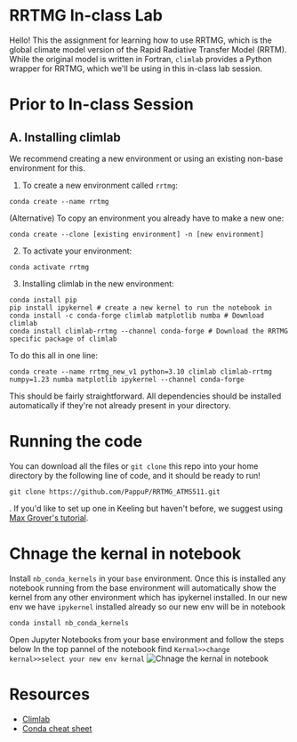 # RRTMG In-class Lab 

Hello! This the assignment for learning how to use RRTMG, which is the global climate model version of 
the Rapid Radiative Transfer Model (RRTM). While the original model is written in Fortran, `climlab` provides a 
Python wrapper for RRTMG, which we'll be using in this in-class lab session. 

# Prior to In-class Session
## A. Installing climlab

We recommend creating a new environment or using an existing non-base environment for this. 

1. To create a new environment called `rrtmg`:
```
conda create --name rrtmg
```

(Alternative) To copy an environment you already have to make a new one: 
```
conda create --clone [existing environment] -n [new environment] 
```

2. To activate your environment:
```
conda activate rrtmg
```

3. Installing climlab in the new environment:
```
conda install pip 
pip install ipykernel # create a new kernel to run the notebook in 
conda install -c conda-forge climlab matplotlib numba # Download climlab
conda install climlab-rrtmg --channel conda-forge # Download the RRTMG specific package of climlab
```

To do this all in one line:
```
conda create --name rrtmg_new_v1 python=3.10 climlab climlab-rrtmg numpy=1.23 numba matplotlib ipykernel --channel conda-forge
```

This should be fairly straightforward. All dependencies should be installed automatically if they're not already present in your directory.

# Running the code

You can download all the files or ``git clone`` this repo into your home directory by the following line of code, and it should be ready to run!
```
git clone https://github.com/PappuP/RRTMG_ATMS511.git
```

. If you'd like to set up one in Keeling but haven't before, we suggest using [Max Grover's tutorial](https://github.com/mgrover1/keeling-crash-course).

# Chnage the kernal in notebook
Install ``nb_conda_kernels`` in your ``base`` environment. Once this is installed any notebook running from the base environment will automatically show the kernel from any other environment which has ipykernel installed. In our new env we have ``ipykernel`` installed already so our new env will be in notebook
```
conda install nb_conda_kernels
```
Open Jupyter Notebooks from your base environment and follow the steps below
In the top pannel of the notebook find ``Kernal>>change kernal>>select your new env kernal``
![Chnage the kernal in notebook](../Supplementary/kernal.png)

# Resources
- [Climlab](https://climlab.readthedocs.io/en/latest/)
- [Conda cheat sheet](https://docs.conda.io/projects/conda/en/4.6.0/_downloads/52a95608c49671267e40c689e0bc00ca/conda-cheatsheet.pdf)
